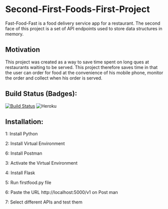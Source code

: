 # Second-First-Foods-First-Project
Fast-Food-Fast is a food delivery service app for a restaurant. The second face of this project is a set of API endpoints used to store data structures in memory.

## Motivation

This project was created as a way to save time spent on long ques at restaurants waiting to be served. This project therefore saves time in that the user can order for food at the convenience of his mobile phone, monitor the order and collect when his order is served.

## Build Status (Badges):

[![Build Status](https://travis-ci.org/kamyaD/Second-Fast-Foods-Fast-Project.svg?branch=master)](https://travis-ci.org/kamyaD/Second-Fast-Foods-Fast-Project)
![Heroku](http://heroku-badge.herokuapp.com/?app=fast-foods-fast)

## Installation:
1: Install Python 

2: Install Virtual Environment

6: Install Postman

3: Activate the Virtual Environment

4: Install Flask

5: Run firstfood.py file

6: Paste the URL http://localhost:5000/v1 on Post man

7: Select different APIs and test them 


